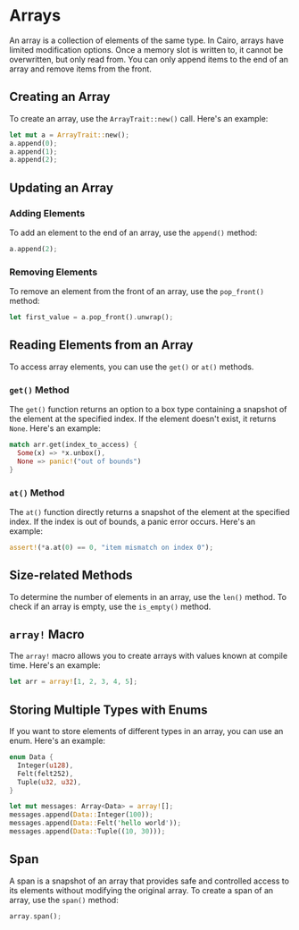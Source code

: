 # Arrays

An array is a collection of elements of the same type. In Cairo, arrays have limited modification options. Once a memory slot is written to, it cannot be overwritten, but only read from. You can only append items to the end of an array and remove items from the front.

## Creating an Array

To create an array, use the `ArrayTrait::new()` call. Here's an example:

```rust
let mut a = ArrayTrait::new();
a.append(0);
a.append(1);
a.append(2);
```

## Updating an Array

### Adding Elements

To add an element to the end of an array, use the `append()` method:

```rust
a.append(2);
```

### Removing Elements

To remove an element from the front of an array, use the `pop_front()` method:

```rust
let first_value = a.pop_front().unwrap();
```

## Reading Elements from an Array

To access array elements, you can use the `get()` or `at()` methods.

### `get()` Method

The `get()` function returns an option to a box type containing a snapshot of the element at the specified index. If the element doesn't exist, it returns `None`. Here's an example:

```rust
match arr.get(index_to_access) {
  Some(x) => *x.unbox(),
  None => panic!("out of bounds")
}
```

### `at()` Method

The `at()` function directly returns a snapshot of the element at the specified index. If the index is out of bounds, a panic error occurs. Here's an example:

```rust
assert!(*a.at(0) == 0, "item mismatch on index 0");
```

## Size-related Methods

To determine the number of elements in an array, use the `len()` method. To check if an array is empty, use the `is_empty()` method.

## `array!` Macro

The `array!` macro allows you to create arrays with values known at compile time. Here's an example:

```rust
let arr = array![1, 2, 3, 4, 5];
```

## Storing Multiple Types with Enums

If you want to store elements of different types in an array, you can use an enum. Here's an example:

```rust
enum Data {
  Integer(u128),
  Felt(felt252),
  Tuple(u32, u32),
}

let mut messages: Array<Data> = array![];
messages.append(Data::Integer(100));
messages.append(Data::Felt('hello world'));
messages.append(Data::Tuple((10, 30)));
```

## Span

A span is a snapshot of an array that provides safe and controlled access to its elements without modifying the original array. To create a span of an array, use the `span()` method:

```rust
array.span();
```

